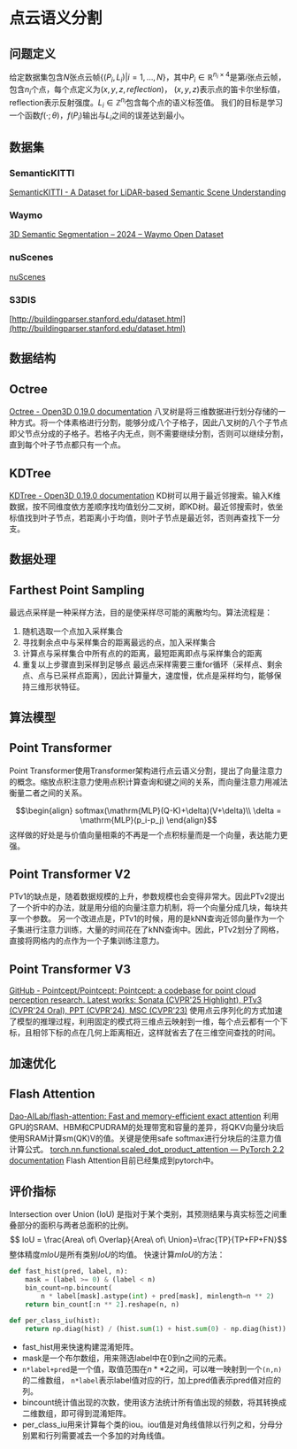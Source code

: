 # 点云语义分割
## 问题定义
给定数据集包含$N$张点云帧$\{(P_i,L_i)|i = 1,\ldots,N\}$，其中$P_i\in\mathbb{R}^{n_i\times4}$是第$i$张点云帧，包含$n_i$个点，每个点定义为$(x,y,z,reflection)$， $(x,y,z)$表示点的笛卡尔坐标值，reflection表示反射强度。$L_i \in \mathbb{Z}^{n_i}$包含每个点的语义标签值。
我们的目标是学习一个函数$f(\cdot;\theta)$，$f(P_i)$输出与$L_i$之间的误差达到最小。
## 数据集
### SemanticKITTI
[SemanticKITTI - A Dataset for LiDAR-based Semantic Scene Understanding](https://semantic-kitti.org/dataset.html#download)
### Waymo
[3D Semantic Segmentation – 2024 – Waymo Open Dataset](https://waymo.com/open/challenges/2024/3d-semantic-segmentation/)
### nuScenes
[nuScenes](https://www.nuscenes.org/nuscenes#overview)
### S3DIS
[http://buildingparser.stanford.edu/dataset.html](http://buildingparser.stanford.edu/dataset.html)
## 数据结构
## Octree
[Octree - Open3D 0.19.0 documentation](https://www.open3d.org/docs/release/tutorial/geometry/octree.html)
八叉树是将三维数据进行划分存储的一种方式。将一个体素格进行分割，能够分成八个子格子，因此八叉树的八个子节点即父节点分成的子格子。若格子内无点，则不需要继续分割，否则可以继续分割，直到每个叶子节点都只有一个点。
## KDTree
[KDTree - Open3D 0.19.0 documentation](https://www.open3d.org/docs/release/tutorial/geometry/kdtree.html)
KD树可以用于最近邻搜索。输入K维数据，按不同维度依方差顺序找均值划分二叉树，即KD树。最近邻搜索时，依坐标值找到叶子节点，若距离小于均值，则叶子节点是最近邻，否则再查找下一分支。

## 数据处理
## Farthest Point Sampling
最远点采样是一种采样方法，目的是使采样尽可能的离散均匀。算法流程是：
1. 随机选取一个点加入采样集合
2. 寻找剩余点中与采样集合的距离最远的点，加入采样集合
3. 计算点与采样集合中所有点的的距离，最短距离即点与采样集合的距离
4. 重复以上步骤直到采样到足够点
最远点采样需要三重for循环（采样点、剩余点、点与已采样点距离），因此计算量大，速度慢，优点是采样均匀，能够保持三维形状特征。
## 算法模型
## Point Transformer
Point Transformer使用Transformer架构进行点云语义分割，提出了向量注意力的概念。缩放点积注意力使用点积计算查询和键之间的关系，而向量注意力用减法衡量二者之间的关系。

$$\begin{align}
softmax(\mathrm{MLP}(Q-K)+\delta)(V+\delta)\\
\delta = \mathrm{MLP}(p_i-p_j)
\end{align}$$
这样做的好处是与价值向量相乘的不再是一个点积标量而是一个向量，表达能力更强。
## Point Transformer V2
PTv1的缺点是，随着数据规模的上升，参数规模也会变得非常大。因此PTv2提出了一个折中的办法，就是用分组的向量注意力机制，将一个向量分成几块，每块共享一个参数。
另一个改进点是，PTv1的时候，用的是kNN查询近邻向量作为一个子集进行注意力训练，大量的时间花在了kNN查询中。因此，PTv2划分了网格，直接将网格内的点作为一个子集训练注意力。
## Point Transformer V3
[GitHub - Pointcept/Pointcept: Pointcept: a codebase for point cloud perception research. Latest works: Sonata (CVPR'25 Highlight), PTv3 (CVPR'24 Oral), PPT (CVPR'24), MSC (CVPR'23)](https://github.com/Pointcept/Pointcept)
使用点云序列化的方式加速了模型的推理过程，利用固定的模式将三维点云映射到一维，每个点云都有一个下标，且相邻下标的点在几何上距离相近，这样就省去了在三维空间查找的时间。
## 加速优化
## Flash Attention
[Dao-AILab/flash-attention: Fast and memory-efficient exact attention](https://github.com/Dao-AILab/flash-attention?tab=readme-ov-file)
利用GPU的SRAM、HBM和CPUDRAM的处理带宽和容量的差异，将QKV向量分块后使用SRAM计算sm(QK)V的值。关键是使用safe softmax进行分块后的注意力值计算公式。
[torch.nn.functional.scaled_dot_product_attention — PyTorch 2.2 documentation](https://docs.pytorch.org/docs/2.2/generated/torch.nn.functional.scaled_dot_product_attention.html)
Flash Attention目前已经集成到pytorch中。
## 评价指标
Intersection over Union (IoU) 是指对于某个类别，其预测结果与真实标签之间重叠部分的面积与两者总面积的比例。
$$ IoU = \frac{Area\ of\ Overlap}{Area\ of\ Union}=\frac{TP}{TP+FP+FN}$$
整体精度$mIoU$是所有类别$IoU$的均值。
快速计算$mIoU$的方法：
```Python
def fast_hist(pred, label, n):
    mask = (label >= 0) & (label < n)
    bin_count=np.bincount(
        n * label[mask].astype(int) + pred[mask], minlength=n ** 2)
    return bin_count[:n ** 2].reshape(n, n)
    
def per_class_iu(hist):
    return np.diag(hist) / (hist.sum(1) + hist.sum(0) - np.diag(hist))
```
- fast_hist用来快速构建混淆矩阵。
- mask是一个布尔数组，用来筛选label中在0到n之间的元素。
- `n*label+pred`是一个值，取值范围在$n**2$之间，可以唯一映射到一个`(n,n)`的二维数组， `n*label`表示label值对应的行，加上pred值表示pred值对应的列。
- bincount统计值出现的次数，使用该方法统计所有值出现的频数，将其转换成二维数组，即可得到混淆矩阵。
- per_class_iu用来计算每个类的iou。iou值是对角线值除以行列之和，分母分别累和行列需要减去一个多加的对角线值。
